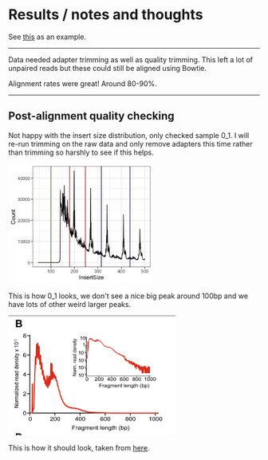 # Results / notes and thoughts

See [this](https://github.com/MooHoll/Asian_Psyllid_Methylation/blob/master/Identification_Sex_Chromosomes/identification_sex_chromosomes.md) as an example.

---

Data needed adapter trimming as well as quality trimming. This left a lot of unpaired reads but these could still be aligned using Bowtie.

Alignment rates were great! Around 80-90%.

---

## Post-alignment quality checking
Not happy with the insert size distribution, only checked sample 0_1. I will re-run trimming on the raw data and only remove adapters this time rather than trimming so harshly to see if this helps. 

<img src="../images/0_1_insertsize_with_bins.jpeg" height="240">

This is how 0_1 looks, we don't see a nice big peak around 100bp and we have lots of other weird larger peaks.</br>

<img src="../images/insert_example.png" height="240">

This is how it should look, taken from [here](https://genomebiology.biomedcentral.com/articles/10.1186/s13059-020-1929-3).</br>

